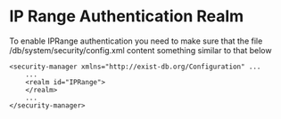 # IP Range Authentication Realm

To enable IPRange authentication you need to make sure that the file /db/system/security/config.xml content something similar to that below

```
<security-manager xmlns="http://exist-db.org/Configuration" ...
	...
    <realm id="IPRange">
    </realm>
	...
</security-manager>
```
